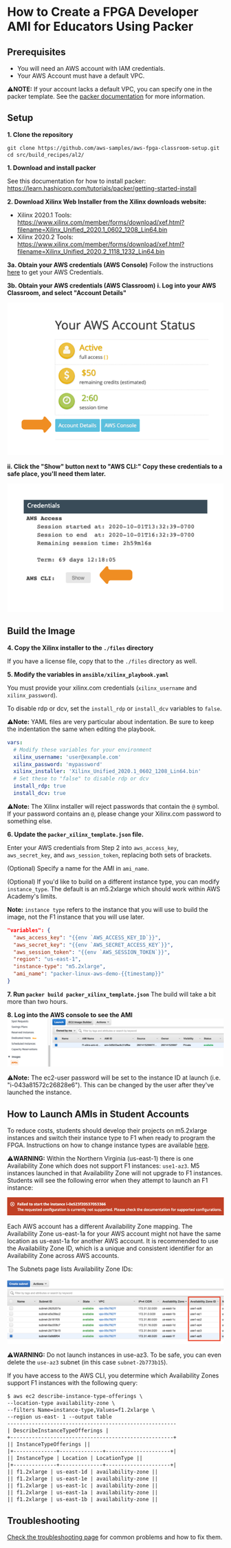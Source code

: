 # How to Create a FPGA Developer AMI for Educators Using Packer

## Prerequisites

* You will need an AWS account with IAM credentials.
* Your AWS Account must have a default VPC.

⚠️**NOTE:** If your account lacks a default VPC, you can specify one in the packer template. 
See the [packer documentation](https://www.packer.io/docs/builders/amazon/ebs) for more information.

## Setup

**1. Clone the repository**

```
git clone https://github.com/aws-samples/aws-fpga-classroom-setup.git
cd src/build_recipes/al2/
```

**1. Download and install packer**
  
See this documentation for how to install packer: https://learn.hashicorp.com/tutorials/packer/getting-started-install

**2. Download Xilinx Web Installer from the Xilinx downloads website:**

* Xilinx 2020.1 Tools: https://www.xilinx.com/member/forms/download/xef.html?filename=Xilinx_Unified_2020.1_0602_1208_Lin64.bin
* Xilinx 2020.2 Tools: https://www.xilinx.com/member/forms/download/xef.html?filename=Xilinx_Unified_2020.2_1118_1232_Lin64.bin

**3a. Obtain your AWS credentials (AWS Console)**
Follow the instructions [here](https://docs.aws.amazon.com/cli/latest/userguide/cli-configure-quickstart.html#cli-configure-quickstart-creds) to get your AWS Credentials.

**3b. Obtain your AWS credentials (AWS Classroom)**
**i. Log into your AWS Classroom, and select "Account Details"**

![AWS Classroom](images/AWS_Classroom.png)

**ii. Click the "Show" button next to "AWS CLI:" Copy these credentials to a safe place, you'll need them later.**

![AWS Credentials](images/AWS_Credentials_1.png)


## Build the Image

**4. Copy the Xilinx installer to the `./files` directory**

If you have a license file, copy that to the `./files` directory as well.

**5. Modify the variables in `ansible/xilinx_playbook.yaml`**

You must provide your xilinx.com credentials (`xilinx_username` and `xilinx_password`).

To disable rdp or dcv, set the `install_rdp` or `install_dcv` variables to `false`.

⚠️**Note:** YAML files are very particular about indentation. Be sure to keep the indentation the same when editing the playbook.

```yaml
vars:
  # Modify these variables for your environment
  xilinx_username: 'user@example.com'
  xilinx_password: 'mypassword'
  xilinx_installer: 'Xilinx_Unified_2020.1_0602_1208_Lin64.bin'
  # Set these to "false" to disable rdp or dcv
  install_rdp: true
  install_dcv: true
```
⚠️**Note:** The Xilinx installer will reject passwords that contain the `@` symbol. 
If your password contains an `@`, please change your Xilinx.com password to something else.

**6. Update the `packer_xilinx_template.json` file.**

Enter your AWS credentials from Step 2 into `aws_access_key`, `aws_secret_key`, and `aws_session_token`, replacing both sets of brackets.  

(Optional) Specify a name for the AMI in `ami_name`.

(Optional) If you'd like to build on a different instance type, you can modify `instance_type`. The default is an m5.2xlarge which should work within AWS Academy's limits.

**Note:** `instance type` refers to the instance that you will use to build the image, not the F1 instance that you will use later.
```json
"variables": {
  "aws_access_key": "{{env `AWS_ACCESS_KEY_ID`}}",
  "aws_secret_key": "{{env `AWS_SECRET_ACCESS_KEY`}}",
  "aws_session_token": "{{env `AWS_SESSION_TOKEN`}}",
  "region": "us-east-1",
  "instance-type": "m5.2xlarge",
  "ami_name": "packer-linux-aws-demo-{{timestamp}}"
}
```

**7. Run `packer build packer_xilinx_template.json`**
The build will take a bit more than two hours.


**8. Log into the AWS console to see the AMI**
![EC2 Console](images/Console_AMI.png)

⚠️**Note:** The ec2-user password will be set to the instance ID at launch (i.e. "i-043a81572c26828e6"). 
This can be changed by the user after they've launched the instance.

## How to Launch AMIs in Student Accounts

To reduce costs, students should develop their projects on m5.2xlarge instances and switch their instance type to F1 when ready to program the FPGA. 
Instructions on how to change instance types are available [here](https://docs.aws.amazon.com/AWSEC2/latest/UserGuide/ec2-instance-resize.html#resize-ebs-backed-instance).

⚠️**WARNING:** Within the Northern Virginia (us-east-1) there is one Availability Zone which does not support F1 instances: `use1-az3`. M5 instances launched in that Availability Zone will not upgrade to F1 instances. Students will see the following error when they attempt to launch an F1 instance:

![F1 Launch Issue](images/f1_error.png)

Each AWS account has a different Availability Zone mapping. 
The Availability Zone us-east-1a for your AWS account might not have the same location as us-east-1a for another AWS account. 
It is recommended to use the Availability Zone ID, which is a unique and consistent identifier for an Availability Zone across AWS accounts. 

The Subnets page lists Availability Zone IDs:


![Availability Zone List](images/az_list.png)

⚠️**WARNING:** Do not launch instances in use-az3. To be safe, you can even delete the `use-az3` subnet (in this case `subnet-2b773b15`).

If you have access to the AWS CLI, you determine which Availability Zones support F1 instances with the following query:

```
$ aws ec2 describe-instance-type-offerings \
--location-type availability-zone \
--filters Name=instance-type,Values=f1.2xlarge \
--region us-east- 1 --output table
-------------------------------------------------------
| DescribeInstanceTypeOfferings |
+-----------------------------------------------------+
|| InstanceTypeOfferings ||
|+--------------+--------------+---------------------+|
|| InstanceType | Location | LocationType ||
|+--------------+--------------+---------------------+|
|| f1.2xlarge | us-east-1d | availability-zone ||
|| f1.2xlarge | us-east-1e | availability-zone ||
|| f1.2xlarge | us-east-1c | availability-zone ||
|| f1.2xlarge | us-east-1a | availability-zone ||
|| f1.2xlarge | us-east-1b | availability-zone ||
```

## Troubleshooting
[Check the troubleshooting page](./troubleshooting.md) for common problems and how to fix them.
